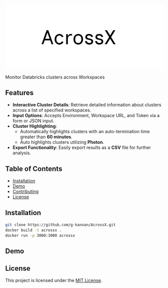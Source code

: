 ![AcrossX](assets/AcrossX.png)

Monitor Databricks clusters across Workspaces

## Features

- **Interactive Cluster Details**: Retrieve detailed information about clusters across a list of specified workspaces.
- **Input Options**: Accepts Environment, Workspace URL, and Token via a form or JSON input.
- **Cluster Highlighting**:
  - Automatically highlights clusters with an auto-termination time greater than **60 minutes**.
  - Auto highlights clusters utilizing **Photon**.
- **Export Functionality**: Easily export results as a **CSV** file for further analysis.

## Table of Contents

- [Installation](#installation)
- [Demo](#demo)
- [Contributing](#contributing)
- [License](#license)

## Installation

```bash
git clone https://github.com/g-kannan/AcrossX.git
docker build -t acrossx .
docker run -p 3000:3000 acrossx
```

## Demo

## License

This project is licensed under the [MIT License](LICENSE).